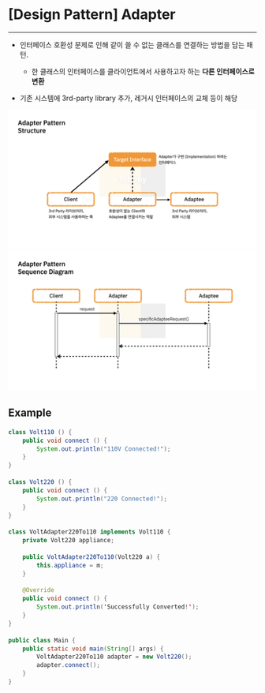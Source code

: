 # [Design Pattern] Adapter

---

- 인터페이스 호환성 문제로 인해 같이 쓸 수 없는 클래스를 연결하는 방법을 담는 패턴.
    - 한 클래스의 인터페이스를 클라이언트에서 사용하고자 하는 **다른 인터페이스로 변환**

- 기존 시스템에 3rd-party library 추가, 레거시 인터페이스의 교체 등이 해당

![Adapter Structure](../../images/DP/DP-Adapter.001.jpeg)
![Adapter Sequence Diagram](../../images/DP/DP-Adapter.002.jpeg)

## Example

```java
class Volt110 () {
    public void connect () {
        System.out.println("110V Connected!");
    }
}

class Volt220 () {
    public void connect () {
        System.out.println("220 Connected!");
    }
}

class VoltAdapter220To110 implements Volt110 {
    private Volt220 appliance;
    
    public VoltAdapter220To110(Volt220 a) {
        this.appliance = m;
    }

    @Override
    public void connect () {
        System.out.println('Successfully Converted!');
    }
}

public class Main {
    public static void main(String[] args) {
        VoltAdapter220To110 adapter = new Volt220();
        adapter.connect();
    }
}
```
